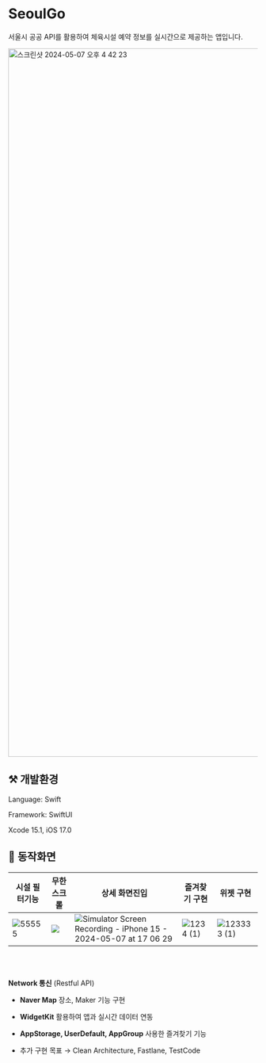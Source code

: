 
# SeoulGo 

서울시 공공 API를 활용하여 체육시설 예약 정보를 실시간으로 제공하는 앱입니다.

<img width="1430" alt="스크린샷 2024-05-07 오후 4 42 23" src="https://github.com/KaiKimiOS/SeoulGo/assets/110045441/d39a57ea-3c1c-49d9-a203-422b4b7ea722">

## ⚒️ 개발환경
Language: Swift

Framework: SwiftUI

Xcode 15.1, iOS 17.0


## 📱 동작화면

시설 필터기능 | 무한스크롤 | 상세 화면진입 | 즐겨찾기 구현 | 위젯 구현 | 
| -------- | -------- | -------- | -------- | -------- |
| ![55555](https://github.com/KaiKimiOS/SeoulGo/assets/110045441/3e9ac08a-3d06-49eb-bda6-519563c63898)|![](https://github.com/KaiKimiOS/SeoulGo/assets/110045441/f4b4d60c-7065-416a-9ad0-7cb7ff59e04e) |    ![Simulator Screen Recording - iPhone 15 - 2024-05-07 at 17 06 29](https://github.com/KaiKimiOS/SeoulGo/assets/110045441/e34bb94f-0911-4728-b62e-382c22579a44) |   ![1234 (1)](https://github.com/KaiKimiOS/SeoulGo/assets/110045441/8eb3b3ca-39d6-473d-87c8-2f26e314cc25)|![123333 (1)](https://github.com/KaiKimiOS/SeoulGo/assets/110045441/521265f5-36a4-48b2-9a43-933372e8e19e) 

<br>
<br>



**Network 통신** (Restful API)

- **Naver Map** 장소, Maker 기능 구현

- **WidgetKit** 활용하여 앱과 실시간 데이터 연동

- **AppStorage, UserDefault, AppGroup** 사용한 즐겨찾기 기능

- 추가 구현 목표 → Clean Architecture, Fastlane, TestCode
